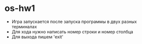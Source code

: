 # os-hw1
* Игра запускается после запуска программы в двух разных терминалах
* Для хода нужно написать номер строки и номер столбца
* Для выхода пишем 'exit'

